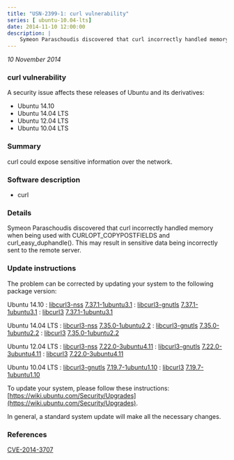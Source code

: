 ```yaml
---
title: "USN-2399-1: curl vulnerability"
series: [ ubuntu-10.04-lts]
date: 2014-11-10 12:00:00
description: |
    Symeon Paraschoudis discovered that curl incorrectly handled memory when being used with CURLOPT_COPYPOSTFIELDS and curl_easy_duphandle(). This may result in sensitive data being incorrectly sent to the remote server. 
--- 
```

 
 

*10 November 2014*

### curl vulnerability

A security issue affects these releases of Ubuntu and its derivatives:

* Ubuntu 14.10
* Ubuntu 14.04 LTS
* Ubuntu 12.04 LTS
* Ubuntu 10.04 LTS

### Summary

curl could expose sensitive information over the network. 

### Software description

* curl 

### Details

Symeon Paraschoudis discovered that curl incorrectly handled memory when being used with CURLOPT_COPYPOSTFIELDS and curl_easy_duphandle(). This may result in sensitive data being incorrectly sent to the remote server. 

### Update instructions

The problem can be corrected by updating your system to the following package version:

Ubuntu 14.10
 : [libcurl3-nss](https://launchpad.net/ubuntu/+source/curl) <span> [7.37.1-1ubuntu3.1](https://launchpad.net/ubuntu/+source/curl/7.37.1-1ubuntu3.1) </span> 
 : [libcurl3-gnutls](https://launchpad.net/ubuntu/+source/curl) <span> [7.37.1-1ubuntu3.1](https://launchpad.net/ubuntu/+source/curl/7.37.1-1ubuntu3.1) </span> 
 : [libcurl3](https://launchpad.net/ubuntu/+source/curl) <span> [7.37.1-1ubuntu3.1](https://launchpad.net/ubuntu/+source/curl/7.37.1-1ubuntu3.1) </span> 

Ubuntu 14.04 LTS
 : [libcurl3-nss](https://launchpad.net/ubuntu/+source/curl) <span> [7.35.0-1ubuntu2.2](https://launchpad.net/ubuntu/+source/curl/7.35.0-1ubuntu2.2) </span> 
 : [libcurl3-gnutls](https://launchpad.net/ubuntu/+source/curl) <span> [7.35.0-1ubuntu2.2](https://launchpad.net/ubuntu/+source/curl/7.35.0-1ubuntu2.2) </span> 
 : [libcurl3](https://launchpad.net/ubuntu/+source/curl) <span> [7.35.0-1ubuntu2.2](https://launchpad.net/ubuntu/+source/curl/7.35.0-1ubuntu2.2) </span> 

Ubuntu 12.04 LTS
 : [libcurl3-nss](https://launchpad.net/ubuntu/+source/curl) <span> [7.22.0-3ubuntu4.11](https://launchpad.net/ubuntu/+source/curl/7.22.0-3ubuntu4.11) </span> 
 : [libcurl3-gnutls](https://launchpad.net/ubuntu/+source/curl) <span> [7.22.0-3ubuntu4.11](https://launchpad.net/ubuntu/+source/curl/7.22.0-3ubuntu4.11) </span> 
 : [libcurl3](https://launchpad.net/ubuntu/+source/curl) <span> [7.22.0-3ubuntu4.11](https://launchpad.net/ubuntu/+source/curl/7.22.0-3ubuntu4.11) </span> 

Ubuntu 10.04 LTS
 : [libcurl3-gnutls](https://launchpad.net/ubuntu/+source/curl) <span> [7.19.7-1ubuntu1.10](https://launchpad.net/ubuntu/+source/curl/7.19.7-1ubuntu1.10) </span> 
 : [libcurl3](https://launchpad.net/ubuntu/+source/curl) <span> [7.19.7-1ubuntu1.10](https://launchpad.net/ubuntu/+source/curl/7.19.7-1ubuntu1.10) </span> 

To update your system, please follow these instructions: [https://wiki.ubuntu.com/Security/Upgrades](https://wiki.ubuntu.com/Security/Upgrades).

In general, a standard system update will make all the necessary changes. 

### References

 
 [CVE-2014-3707](http://people.ubuntu.com/~ubuntu-security/cve/CVE-2014-3707)
 

